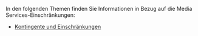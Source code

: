﻿In den folgenden Themen finden Sie Informationen in Bezug auf die Media Services-Einschränkungen:

 - [Kontingente und Einschränkungen](../media-services-quotas-and-limitations)

<!--HONumber=47-->
